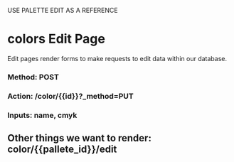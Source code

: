 USE PALETTE EDIT AS A REFERENCE
# colors Edit Page

Edit pages render forms to make requests to edit data within our database.

### Method: POST
### Action: /color/{{id}}?_method=PUT
### Inputs: name, cmyk

## Other things we want to render: color/{{pallete_id}}/edit